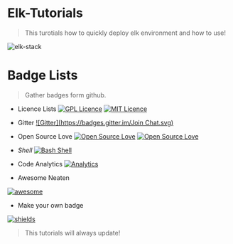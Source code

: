 # Elk-Tutorials
> This turotials how to quickly deploy elk environment and how to use!

![elk-stack](https://github.com/wh211212/elk-tutorials/blob/master/screenshots/architecture/elk-technology-stack.png)


# Badge Lists
> Gather badges form github.

- Licence Lists
[![GPL Licence](https://badges.frapsoft.com/os/gpl/gpl.svg?v=103)](https://opensource.org/licenses/GPL-3.0/)
[![MIT Licence](https://badges.frapsoft.com/os/mit/mit.svg?v=103)](https://opensource.org/licenses/mit-license.php)

- Gitter
[![Gitter](https://badges.gitter.im/Join Chat.svg)](https://gitter.im/go-devops/Lobby#)

- Open Source Love
[![Open Source Love](https://badges.frapsoft.com/os/v3/open-source.svg?v=103)](https://github.com/ellerbrock/open-source-badge/)
[![Open Source Love](https://badges.frapsoft.com/os/v1/open-source.svg?v=103)](https://github.com/ellerbrock/open-source-badges/)

- *Shell*
[![Bash Shell](https://badges.frapsoft.com/bash/v1/bash.png?v=103)](https://github.com/wh211212/elk-tutorials/)

- Code Analytics
[![Analytics](https://ga-beacon.appspot.com/UA-XXXXX-X/welcome-page)](https://github.com/igrigorik/ga-beacon)

- Awesome Neaten

[![awesome](https://camo.githubusercontent.com/13c4e50d88df7178ae1882a203ed57b641674f94/68747470733a2f2f63646e2e7261776769742e636f6d2f73696e647265736f726875732f617765736f6d652f643733303566333864323966656437386661383536353265336136336531353464643865383832392f6d656469612f62616467652e737667)](https://github.com/sindresorhus/awesome)

- Make your own badge

[![shields](https://camo.githubusercontent.com/5c129b1f2f21304aa10dd539959547675738afe8/68747470733a2f2f7261776769742e636f6d2f6261646765732f736869656c64732f6d61737465722f6c6f676f2e737667)](https://github.com/badges/shields)

> This tutorials will always update!
